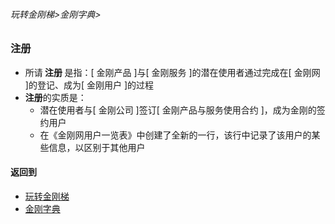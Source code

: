 ###### 玩转金刚梯>金刚字典>
### 注册
- 所请<strong> 注册 </strong>是指：[ 金刚产品 ]与[ 金刚服务 ]的潜在使用者通过完成在[ 金刚网 ]的登记、成为[ 金刚用户 ]的过程
- <strong> 注册</strong>的实质是：
  - 潜在使用者与[ 金刚公司 ]签订[ 金刚产品与服务使用合约 ]，成为金刚的签约用户
  - 在《金刚网用户一览表》中创建了全新的一行，该行中记录了该用户的某些信息，以区别于其他用户
#### 返回到
- [玩转金刚梯](https://github.com/a2zitpro/web/blob/master/LadderFree/main.md)
- [金刚字典](https://github.com/a2zitpro/web/blob/master/LadderFree/kkDictionary/kkDictionary.md)



